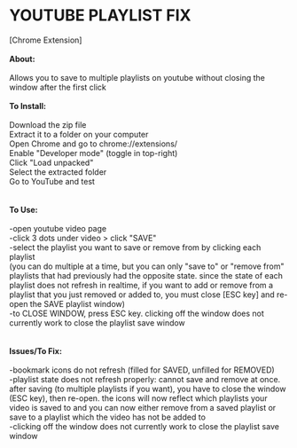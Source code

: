 # YOUTUBE PLAYLIST FIX 
[Chrome Extension]
<br>
<br>
**About:**<br>
<br>
Allows you to save to multiple playlists on youtube without closing the window after the first click
<br>
<br>
**To Install:**<br>
<br>
Download the zip file<br>
Extract it to a folder on your computer<br>
Open Chrome and go to chrome://extensions/<br>
Enable "Developer mode" (toggle in top-right)<br>
Click "Load unpacked"<br>
Select the extracted folder<br>
Go to YouTube and test<br>
<br>
<br>
**To Use:**<br>
<br>
-open youtube video page<br>
-click 3 dots under video > click "SAVE"<br>
-select the playlist you want to save or remove from by clicking each playlist<br>
(you can do multiple at a time, but you can only "save to" or "remove from" playlists that had previously had the opposite state. since the state of each playlist does not refresh in realtime, if you want to add or remove from a playlist that you just removed or added to, you must close [ESC key] and re-open the SAVE playlist window)<br>
-to CLOSE WINDOW, press ESC key. clicking off the window does not currently work to close the playlist save window<br>
<br>
<br>
**Issues/To Fix:**<br>
<br>
-bookmark icons do not refresh (filled for SAVED, unfilled for REMOVED)<br>
-playlist state does not refresh properly: cannot save and remove at once. after saving (to multiple playlists if you want), you have to close the window (ESC key), then re-open. the icons will now reflect which playlists your video is saved to and you can now either remove from a saved playlist or save to a playlist which the video has not be added to<br>
-clicking off the window does not currently work to close the playlist save window<br>
